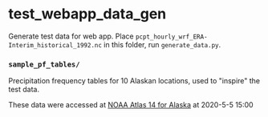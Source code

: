 # test_webapp_data_gen

Generate test data for web app. Place `pcpt_hourly_wrf_ERA-Interim_historical_1992.nc` in this folder, run `generate_data.py`. 

### `sample_pf_tables/`

Precipitation frequency tables for 10 Alaskan locations, used to "inspire" the test data. 

These data were accessed at [NOAA Atlas 14 for Alaska](https://hdsc.nws.noaa.gov/hdsc/pfds/pfds_map_ak.html) at 2020-5-5 15:00

